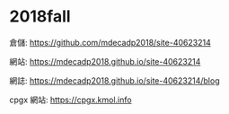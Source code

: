 # 2018fall
倉儲: https://github.com/mdecadp2018/site-40623214

網站: https://mdecadp2018.github.io/site-40623214

網誌: https://mdecadp2018.github.io/site-40623214/blog

cpgx 網站: https://cpgx.kmol.info
